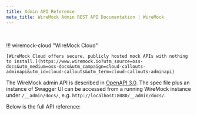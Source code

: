 ```yaml
---
title: Admin API Reference
meta_title: WireMock Admin REST API Documentation | WireMock
---
```



<br>

!!! wiremock-cloud "WireMock Cloud"

    [WireMock Cloud offers secure, publicly hosted mock APIs with nothing to install.](https://www.wiremock.io?utm_source=oss-docs&utm_medium=oss-docs&utm_campaign=cloud-callouts-adminapi&utm_id=cloud-callouts&utm_term=cloud-callouts-adminapi)

The WireMock admin API is described in [OpenAPI 3.0](https://github.com/OAI/OpenAPI-Specification/blob/master/versions/3.0.0.md). The spec file plus an instance of Swagger UI can be accessed from a running WireMock instance under `/__admin/docs/`, e.g. `http://localhost:8080/__admin/docs/`.

Below is the full API reference:


<redoc spec-url="/assets/js/wiremock-admin-api.json"></redoc>
<script src="https://cdn.redoc.ly/redoc/latest/bundles/redoc.standalone.js"> </script>

<style>
 .md-sidebar.md-sidebar--secondary{
    display: none;
  }
</style>